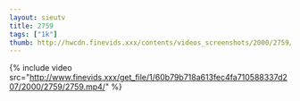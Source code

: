 ```yaml
--- 
layout: sieutv
title: 2759
tags: ["1k"]
thumb: http://hwcdn.finevids.xxx/contents/videos_screenshots/2000/2759/preview.mp4.jpg
---
```

{% include video src="http://www.finevids.xxx/get_file/1/60b79b718a613fec4fa710588337d207/2000/2759/2759.mp4/" %} 
